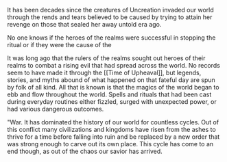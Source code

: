 
It has been decades since the creatures of Uncreation invaded our world through the rends and tears believed to be caused by  trying to attain her revenge on those that sealed her away untold era ago.

No one knows if the heroes of the realms were successful in stopping the ritual or if they were the cause of the 

It was long ago that the rulers of the realms sought out heroes of their realms to combat a rising evil that had spread across the world.  No records seem to have made it through the [[Time of Upheaval]], but legends, stories, and myths abound of what happened on that fateful day are spun by folk of all kind.  All that is known is that the magics of the world began to ebb and flow throughout the world. Spells and rituals that had been cast during everyday routines either fizzled, surged with unexpected power, or had various dangerous outcomes.  

"War. It has dominated the history of our world for countless cycles.  Out of this conflict many civilizations and kingdoms have risen from the ashes to thrive for a time before falling into ruin and be replaced by a new order that was strong enough to carve out its own place.  This cycle has come to an end though, as out of the chaos our savior has arrived.  